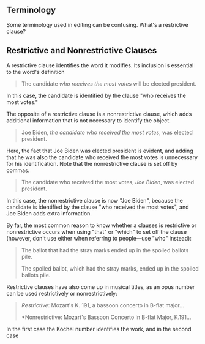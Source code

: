 ## Terminology

Some terminology used in editing can be confusing. What's a restrictive clause?

## Restrictive and Nonrestrictive Clauses

A restrictive clause identifies the word it modifies. Its inclusion is essential to the word's definition

> The candidate _who receives the most votes_ will be elected president.

In this case, the candidate is identified by the clause "who receives the most votes."

The opposite of a restrictive clause is a nonrestrictive clause, which adds additional information that is not necessary to identify the object.

> Joe Biden, _the candidate who received the most votes_, was elected president.

Here, the fact that Joe Biden was elected president is evident, and adding that he was also the candidate who received the most votes is unnecessary for his identification. Note that the nonrestrictive clause is set off by commas.

> The candidate who received the most votes, _Joe Biden_, was elected president.

In this case, the nonrestrictive clause is now "Joe Biden", because the candidate is identified by the clause "who received the most votes", and Joe Biden adds extra information.

By far, the most common reason to know whether a clauses is restrictive or nonrestrictive occurs when using "that" or "which" to set off the clause (however, don't use either when referring to people—use "who" instead):

> The ballot that had the stray marks ended up in the spoiled ballots pile.
>
> The spoiled ballot, which had the stray marks, ended up in the spoiled ballots pile.

Restrictive clauses have also come up in musical titles, as an opus number can be used restrictively or nonrestrictively:

> *Restrictive*: Mozart's K. 191, a bassoon concerto in B-flat major...
>
> *Nonrestrictive: Mozart's Bassoon Concerto in B-flat Major, K.191...

In the first case the Köchel number identifies the work, and in the second case
